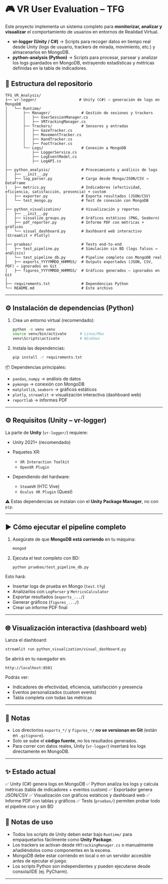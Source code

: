 # 🎮 VR User Evaluation – TFG

Este proyecto implementa un sistema completo para **monitorizar, analizar y visualizar** el comportamiento de usuarios en entornos de Realidad Virtual.

- **vr-logger (Unity / C#)** → Scripts para recoger datos en tiempo real desde Unity (logs de usuario, trackers de mirada, movimiento, etc.) y almacenarlos en MongoDB.  
- **python-analysis (Python)** → Scripts para procesar, parsear y analizar los logs guardados en MongoDB, extrayendo estadísticas y métricas definidas en la tabla de indicadores.


## 📂 Estructura del repositorio

```
TFG_VR_Analysis/
├── vr-logger/                   # Unity (C#) – generación de logs en MongoDB
│   └── Runtime/
│       ├── Manager/              # Gestión de sesiones y trackers
│       │   ├── UserSessionManager.cs
│       │   ├── VRTrackingManager.cs
│       ├── Trackers/             # Sensores y entradas
│       │   ├── GazeTracker.cs
│       │   ├── MovementTracker.cs
│       │   ├── HandTracker.cs
│       │   ├── FootTracker.cs
│       └── Logs/                 # Conexión a MongoDB
│           ├── LoggerService.cs
│           ├── LogEventModel.cs
│           ├── LogAPI.cs
│
├── python_analysis/              # Procesamiento y análisis de logs
│   ├── __init__.py
│   ├── log_parser.py             # Carga desde Mongo/JSON/CSV → DataFrame
│   ├── metrics.py                # Indicadores (efectividad, eficiencia, satisfacción, presencia) + custom
│   ├── exporter.py               # Exporta resultados (JSON/CSV)
│   └── test_mongo.py             # Test de conexión con MongoDB
│
├── python_visualization/         # Visualización y reportes
│   ├── __init__.py
│   ├── visualize_groups.py       # Gráficos estáticos (PNG, Seaborn)
│   ├── pdf_reporter.py           # Informe PDF con métricas + gráficos
│   └── visual_dashboard.py       # Dashboard web interactivo (Streamlit + Plotly)
│
├── pruebas/                      # Tests end-to-end
│   ├── test_pipeline.py          # Simulación sin BD (logs falsos → análisis)
│   └── test_pipeline_db.py       # Pipeline completo con MongoDB real
│   ├── exports_YYYYMMDD_HHMMSS/  # Outputs exportados (JSON, CSV, PDF) – ignorados en Git
│   ├── figures_YYYYMMDD_HHMMSS/  # Gráficos generados – ignorados en Git
│
├── requirements.txt              # Dependencias Python
└── README.md                     # Este archivo
```

---

## ⚙️ Instalación de dependencias (Python)

1. Crea un entorno virtual (recomendado):

   ```bash
   python -m venv venv
   source venv/bin/activate      # Linux/Mac
   venv\Scripts\activate         # Windows
   ```

2. Instala las dependencias:

   ```bash
   pip install -r requirements.txt
   ```

📦 Dependencias principales:

* `pandas`, `numpy` → análisis de datos
* `pymongo` → conexión con MongoDB
* `matplotlib`, `seaborn` → gráficos estáticos
* `plotly`, `streamlit` → visualización interactiva (dashboard web)
* `reportlab` → informes PDF

---

## ⚙️ Requisitos (Unity – vr-logger)

La parte de **Unity** (`vr-logger/`) requiere:

* Unity 2021+ (recomendado)
* Paquetes XR:

  * `XR Interaction Toolkit`
  * `OpenXR Plugin`
* Dependiendo del hardware:

  * `SteamVR` (HTC Vive)
  * `Oculus XR Plugin` (Quest)

⚠️ Estas dependencias se instalan con el **Unity Package Manager**, no con `pip`.

---

## ▶️ Cómo ejecutar el pipeline completo

1. Asegúrate de que **MongoDB está corriendo** en tu máquina:

   ```bash
   mongod
   ```

2. Ejecuta el test completo con BD:

   ```bash
   python pruebas/test_pipeline_db.py
   ```

Esto hará:

* Insertar logs de prueba en Mongo (`test.tfg`)
* Analizarlos con `LogParser` y `MetricsCalculator`
* Exportar resultados (`exports_.../`)
* Generar gráficos (`figures_.../`)
* Crear un informe PDF final

---

## 🌐 Visualización interactiva (dashboard web)

Lanza el dashboard:

```bash
streamlit run python_visualization/visual_dashboard.py
```

Se abrirá en tu navegador en:

```
http://localhost:8501
```

Podrás ver:

* Indicadores de efectividad, eficiencia, satisfacción y presencia
* Eventos personalizados (custom events)
* Tabla completa con todas las métricas

---

## 📄 Notas

* Los directorios `exports_*/` y `figures_*/` **no se versionan en Git** (están en `.gitignore`).
* Solo se sube el **código fuente**, no los resultados generados.
* Para correr con datos reales, Unity (`vr-logger`) insertará los logs directamente en MongoDB.

---

## ✨ Estado actual

✅ Unity (C#) genera logs en MongoDB
✅ Python analiza los logs y calcula métricas (tabla de indicadores + eventos custom)
✅ Exportador genera JSON/CSV
✅ Visualización con gráficos estáticos y dashboard web
✅ Informe PDF con tablas y gráficos
✅ Tests (`pruebas/`) permiten probar todo el pipeline con y sin BD

## 📖 Notas de uso
- Todos los scripts de Unity deben estar bajo `Runtime/` para empaquetarlos fácilmente como **Unity Package**.  
- Los trackers se activan desde `VRTrackingManager.cs` o manualmente añadiéndolos como componentes en la escena.  
- MongoDB debe estar corriendo en local o en un servidor accesible antes de ejecutar el juego.  
- Los scripts Python son independientes y pueden ejecutarse desde consola/IDE (ej. PyCharm).  

---


